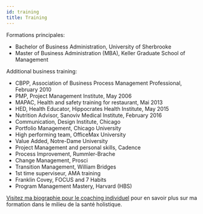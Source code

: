 ```yaml
---
id: training
title: Training
---
```


Formations principales:

- Bachelor of Business Administration, University of Sherbrooke
- Master of Business Administration (MBA), Keller Graduate School of Management

Additional business training:

- CBPP, Association of Business Process Management Professional, February 2010
- PMP, Project Management Institute, May 2006
- MAPAC, Health and safety training for restaurant, Mai 2013
- HED, Health Educator, Hippocrates Health Institute, May 2015
- Nutrition Advisor, Sanoviv Medical Institute, February 2016
- Communication, Design Institute, Chicago
- Portfolio Management, Chicago University
- High performing team, OfficeMax University
- Value Added, Notre-Dame University
- Project Management and personal skills, Cadence
- Process Improvement, Rummler-Brache
- Change Management, Prosci
- Transition Management, William Bridges
- 1st time superviseur, AMA training
- Franklin Covey, FOCUS and 7 Habits
- Program Management Mastery, Harvard (HBS)

[Visitez ma biographie pour le coaching individuel](https://nancybilodeau.netlify.com/a-propos#formations) pour en savoir plus sur ma formation dans le milieu de la santé holistique.

